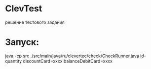 # ClevTest
решение тестового задания


# Запуск:
 java -cp src ./src/main/java/ru/clevertec/check/CheckRunner.java id-quantity discountCard=xxxx balanceDebitCard=xxxx